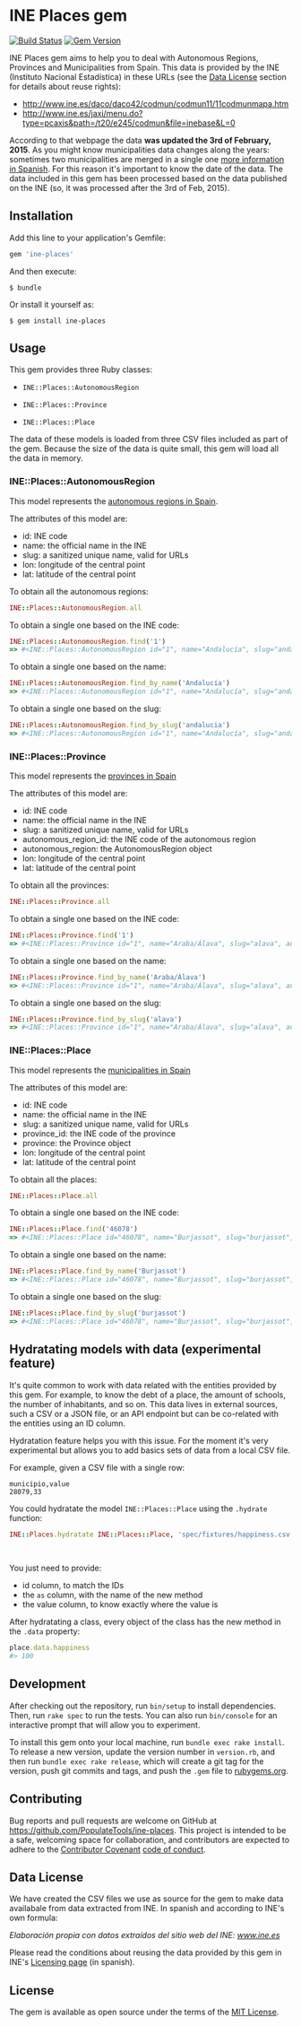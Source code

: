 # INE Places gem

[![Build Status](https://travis-ci.org/PopulateTools/ine-places.svg)](https://travis-ci.org/PopulateTools/ine-places)
[![Gem Version](https://badge.fury.io/rb/ine-places.svg)](https://badge.fury.io/rb/ine-places)

INE Places gem aims to help you to deal with Autonomous Regions, Provinces and Municipalities from
Spain. This data is provided by the INE (Instituto Nacional Estadística) in these URLs (see the [Data License](https://github.com/PopulateTools/ine-places/#data_license) section for details about reuse rights):

- http://www.ine.es/daco/daco42/codmun/codmun11/11codmunmapa.htm
- http://www.ine.es/jaxi/menu.do?type=pcaxis&path=/t20/e245/codmun&file=inebase&L=0

According to that webpage the data **was updated the 3rd of February, 2015**. As you might know municipalities
data changes along the years: sometimes two municipalities are merged in a single one [more
information in Spanish](http://www.ine.es/daco/daco42/codmun/codmunmod.htm). For this
reason it's important to know the date of the data. The data included in this gem has been processed
based on the data published on the INE (so, it was processed after the 3rd of Feb, 2015).

## Installation

Add this line to your application's Gemfile:

```ruby
gem 'ine-places'
```

And then execute:

    $ bundle

Or install it yourself as:

    $ gem install ine-places

## Usage

This gem provides three Ruby classes:

- `INE::Places::AutonomousRegion`

- `INE::Places::Province`

- `INE::Places::Place`

The data of these models is loaded from three CSV files included as part of the gem. Because the
size of the data is quite small, this gem will load all the data in memory.

### INE::Places::AutonomousRegion

This model represents the [autonomous regions in Spain](https://en.wikipedia.org/wiki/Autonomous_communities_of_Spain).

The attributes of this model are:

- id: INE code
- name: the official name in the INE
- slug: a sanitized unique name, valid for URLs
- lon: longitude of the central point
- lat: latitude of the central point

To obtain all the autonomous regions:

```ruby
INE::Places::AutonomousRegion.all
```

To obtain a single one based on the INE code:

```ruby
INE::Places::AutonomousRegion.find('1')
=> #<INE::Places::AutonomousRegion id="1", name="Andalucía", slug="andalucia", lon="-4.7277528", lat="37.5442706">
```

To obtain a single one based on the name:

```ruby
INE::Places::AutonomousRegion.find_by_name('Andalucía')
=> #<INE::Places::AutonomousRegion id="1", name="Andalucía", slug="andalucia", lon="-4.7277528", lat="37.5442706">
```

To obtain a single one based on the slug:

```ruby
INE::Places::AutonomousRegion.find_by_slug('andalucia')
=> #<INE::Places::AutonomousRegion id="1", name="Andalucía", slug="andalucia", lon="-4.7277528", lat="37.5442706">
```

### INE::Places::Province

This model represents the [provinces in Spain](https://en.wikipedia.org/wiki/Provinces_of_Spain)

The attributes of this model are:

- id: INE code
- name: the official name in the INE
- slug: a sanitized unique name, valid for URLs
- autonomous_region_id: the INE code of the autonomous region
- autonomous_region: the AutonomousRegion object
- lon: longitude of the central point
- lat: latitude of the central point

To obtain all the provinces:

```ruby
INE::Places::Province.all
```

To obtain a single one based on the INE code:

```ruby
INE::Places::Province.find('1')
=> #<INE::Places::Province id="1", name="Araba/Álava", slug="alava", autonomous_region_id="16", lon="-2.6983868", lat="42.9099989", autonomous_region=#<INE::Places::AutonomousRegion id="16", name="País Vasco", slug="pais-vasco", lon="-2.6189273", lat="42.9896248">>
```

To obtain a single one based on the name:

```ruby
INE::Places::Province.find_by_name('Araba/Álava')
=> #<INE::Places::Province id="1", name="Araba/Álava", slug="alava", autonomous_region_id="16", lon="-2.6983868", lat="42.9099989", autonomous_region=#<INE::Places::AutonomousRegion id="16", name="País Vasco", slug="pais-vasco", lon="-2.6189273", lat="42.9896248">>
```

To obtain a single one based on the slug:

```ruby
INE::Places::Province.find_by_slug('alava')
=> #<INE::Places::Province id="1", name="Araba/Álava", slug="alava", autonomous_region_id="16", lon="-2.6983868", lat="42.9099989", autonomous_region=#<INE::Places::AutonomousRegion id="16", name="País Vasco", slug="pais-vasco", lon="-2.6189273", lat="42.9896248">>
```

### INE::Places::Place

This model represents the [municipalities in Spain](https://en.wikipedia.org/wiki/List_of_municipalities_of_Spain)

The attributes of this model are:

- id: INE code
- name: the official name in the INE
- slug: a sanitized unique name, valid for URLs
- province_id: the INE code of the province
- province: the Province object
- lon: longitude of the central point
- lat: latitude of the central point

To obtain all the places:

```ruby
INE::Places::Place.all
```

To obtain a single one based on the INE code:

```ruby
INE::Places::Place.find('46078')
=> #<INE::Places::Place id="46078", name="Burjassot", slug="burjassot", province_id="46", lon="-0.4135963", lat="39.5096699", province=#<INE::Places::Province id="46", name="Valencia/València", slug="valencia", autonomous_region_id="10", lon="-0.3762881", lat="39.4699075", autonomous_region=#<INE::Places::AutonomousRegion id="10", name="Comunidad Valenciana", slug="comunidad-valenciana", lon="-0.7532808999999999", lat="39.4840108">>>
```

To obtain a single one based on the name:

```ruby
INE::Places::Place.find_by_name('Burjassot')
=> #<INE::Places::Place id="46078", name="Burjassot", slug="burjassot", province_id="46", lon="-0.4135963", lat="39.5096699", province=#<INE::Places::Province id="46", name="Valencia/València", slug="valencia", autonomous_region_id="10", lon="-0.3762881", lat="39.4699075", autonomous_region=#<INE::Places::AutonomousRegion id="10", name="Comunidad Valenciana", slug="comunidad-valenciana", lon="-0.7532808999999999", lat="39.4840108">>>
```

To obtain a single one based on the slug:

```ruby
INE::Places::Place.find_by_slug('burjassot')
=> #<INE::Places::Place id="46078", name="Burjassot", slug="burjassot", province_id="46", lon="-0.4135963", lat="39.5096699", province=#<INE::Places::Province id="46", name="Valencia/València", slug="valencia", autonomous_region_id="10", lon="-0.3762881", lat="39.4699075", autonomous_region=#<INE::Places::AutonomousRegion id="10", name="Comunidad Valenciana", slug="comunidad-valenciana", lon="-0.7532808999999999", lat="39.4840108">>>
```

## Hydratating models with data (experimental feature)

It's quite common to work with data related with the entities provided by this gem. For example, to know the debt of a place, the amount of schools, the number of inhabitants, and so on. This data lives in external sources, such a CSV or a JSON file, or an API endpoint but can be co-related with the entities using an ID column.

Hydratation feature helps you with this issue. For the moment it's very experimental but allows you to add basics sets of data from a local CSV file.

For example, given a CSV file with a single row:

```csv
municipio,value
28079,33
```

You could hydratate the model `INE::Places::Place` using the `.hydrate` function:

```ruby
INE::Places.hydratate INE::Places::Place, 'spec/fixtures/happiness.csv', id_column: 'municipio',
                                                                         as: :happiness,
                                                                         value_column: 'value'
```

You just need to provide:

- id column, to match the IDs
- the `as` column, with the name of the new method
- the value column, to know exactly where the value is

After hydratating a class, every object of the class has the new method in the `.data` property:

```ruby
place.data.happiness
#> 100
```

## Development

After checking out the repository, run `bin/setup` to install dependencies. Then, run `rake spec` to run the tests. You can also run `bin/console` for an interactive prompt that will allow you to experiment.

To install this gem onto your local machine, run `bundle exec rake install`. To release a new version, update the version number in `version.rb`, and then run `bundle exec rake release`, which will create a git tag for the version, push git commits and tags, and push the `.gem` file to [rubygems.org](https://rubygems.org).

## Contributing

Bug reports and pull requests are welcome on GitHub at https://github.com/PopulateTools/ine-places. This project is intended to be a safe, welcoming space for collaboration, and contributors are expected to adhere to the [Contributor Covenant](http://contributor-covenant.org) [code of conduct](CODE_OF_CONDUCT.md).

## Data License

We have created the CSV files we use as source for the gem to make data availabale from data extracted from INE. In spanish and according to INE's own formula: 

_Elaboración propia con datos extraídos del sitio web del INE: www.ine.es_

Please read the conditions about reusing the data provided by this gem in INE's [Licensing page](http://www.ine.es/ss/Satellite?L=0&c=Page&cid=1254735849170&p=1254735849170&pagename=Ayuda%2FINELayout#) (in spanish).

## License

The gem is available as open source under the terms of the [MIT License](http://opensource.org/licenses/MIT).

